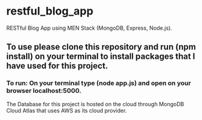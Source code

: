 # restful_blog_app
RESTful Blog App using MEN Stack (MongoDB, Express, Node.js).

## To use please clone this repository and run (npm install) on your terminal to install packages that I have used for this project.

### To run: On your terminal type (node app.js) and open on your browser localhost:5000. 

The Database for this project is hosted on the cloud through MongoDB Cloud Atlas that uses AWS as its cloud provider.
